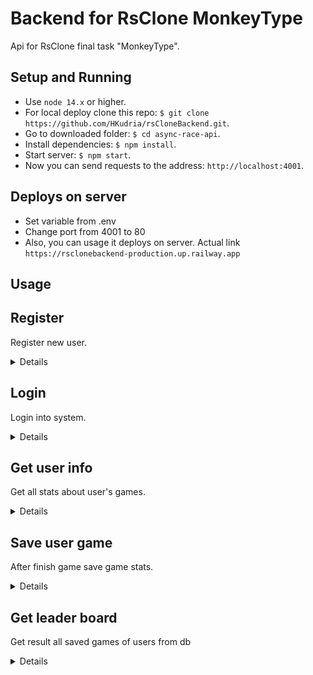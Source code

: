 # Backend for RsClone MonkeyType

Api for RsClone final task "MonkeyType".

## Setup and Running

- Use `node 14.x` or higher.
- For local deploy clone this repo: `$ git clone https://github.com/HKudria/rsCloneBackend.git`.
- Go to downloaded folder: `$ cd async-race-api`.
- Install dependencies: `$ npm install`.
- Start server: `$ npm start`.
- Now you can send requests to the address: `http://localhost:4001`.

## Deploys on server

- Set variable from .env
- Change port from 4001 to 80
- Also, you can usage it deploys on server. Actual link `https://rsclonebackend-production.up.railway.app`

## Usage

**Register**
----
Register new user.

<details>

* **URL**

  /register

* **Method:**

  `POST`

* **Headers:**

  None

* **Data Params**

    ```json
          {
            "first_name": "String",
            "last_name": "String",
            "email": "String",
            "password": "String"
          }
   ```
 

* **Success Response:**

    * **Code:** 200 OK <br />
      **Content:**
      ```json
          "success"
      ```

* **Error Response:**

    * **Code:** 409 conflict <br />
      **Content:**
       ```json
           {
              "error": "errors.allFieldRequired"
           }
       ```
      **Description:**  Not all field was sent  

    * **Code:** 409 conflict <br />
      **Content:**
        ```json
         {
           "error": "errors.userExist"
         }
       ```
      **Description:** User with sent email is exit

</details>

**Login**
----
Login into system.

<details>

* **URL**

  /login

* **Method:**

  `POST`

* **Headers:**

  None

* **Data Params**

    ```json
          {
            "email": "String",
            "password": "String"
          }
   ```


* **Success Response:**

    * **Code:** 200 OK <br />
      **Content:**
      ```json
          {
            "fName": "String",
            "lName": "String",
            "email": "String",
            "id": "String"
          }
      ```

* **Error Response:**

    * **Code:** 409 conflict <br />
      **Content:**
       ```json
           {
              "error": "errors.allFieldRequired"
           }
       ```
      **Description:**  Not all field was sent

    * **Code:** 403 invalid <br />
      **Content:**
        ```json
         {
           "error": "errors.invalidCredential"
         }
       ```
      **Description:** Token incorrect

</details>

**Get user info**
----
Get all stats about user's games.

<details>

* **URL**

  /userData

* **Method:**

  `GET`

* **Headers:**

  ```[ x-access-token: JWTToken ]```

* **Data Params**

    None

* **Success Response:**

    * **Code:** 200 OK <br />
      **Content:**
      ```json
        [
            { 
              "_id":"string",
              "email":"string",
              "startTime":"number",
              "endTime":"number",
              "length":"number",
              "errorChar":"number",
              "correctChar":"number",
              "text":"string",
              "currIndex":"number",
              "time":"number",
              "fullName":"string",
              "date": "string"
            },
            {
              "..." : "..."
            }
        ]
      ```

* **Error Response:**

    * **Code:** 403 invalid <br />
      **Content:**
       ```json
           {
              "error": "errors.empty"
           }
       ```
      **Description:**  Token wasn't sent

    * **Code:** 403 invalid <br />
      **Content:**
        ```json
         {
           "error": "errors.invalidCredential"
         }
       ```
      **Description:** Token incorrect

</details>

**Save user game**
----
After finish game save game stats.

<details>

* **URL**

  /saveUserResult

* **Method:**

  `POST`

* **Headers:**

  ```[ x-access-token: JWTToken ]```

* **Data Params**

    ```json
        {          
              "startTime":"number",
              "endTime":"number",
              "length":"number",
              "errorChar":"number",
              "correctChar":"number",
              "text":"string",
              "currIndex":"number",
              "time":"number"
        }
   ```

* **Success Response:**

    * **Code:** 200 OK <br />
      **Content:**
      ```json
            { 
              "message": "saved"
            }
      ```

* **Error Response:**

    * **Code:** 403 invalid <br />
      **Content:**
       ```json
           {
              "error": "errors.empty"
           }
       ```
      **Description:**  Token wasn't sent

    * **Code:** 403 invalid <br />
      **Content:**
        ```json
         {
           "error": "errors.invalidCredential"
         }
       ```
      **Description:** Token incorrect

    * **Code:** 409 conflict <br />
      **Content:**
        ```json
         {
            "error": "errors.allFieldRequired"
         }
      ```
      **Description:**  Not all field was sent

    * **Code:** 409 invalid <br />
      **Content:**
        ```json
         {
           "error": "errors.userNotFound"
         }
       ```
      **Description:** User with this email and token not found

</details>

**Get leader board**
----
Get result all saved games of users from db

<details>

* **URL**

  /getLeaders

* **Method:**

  `GET`

* **Headers:**

  None

* **Data Params**

  None

* **Success Response:**

    * **Code:** 200 OK <br />
      **Content:**
     ```json
           [
            {
              "_id": "string",
              "email":"string",
              "result_time":"number",
              "correct_input":"number",
              "incorrect_input":"number",
              "percent":"number",
              "text":"string",
              "timer":"number",
              "timer_percent":"number",
              "full_name":"string",
              "date": "string"
            },
            {
              "..." : "..."
            }
           ]
    ```

* **Error Response:**

    * **Code:** 409 invalid <br />
      **Content:**
        ```json
         {
           "error": "errors.noData"
         }
       ```
      **Description:** No saved games in DB

</details>